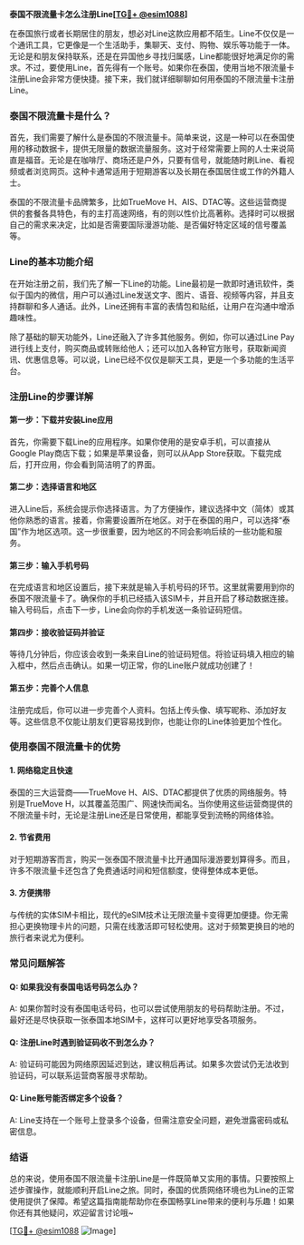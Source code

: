**泰国不限流量卡怎么注册Line[[TG💪+ @esim1088](https://t.me/s/esim1088)]**

在泰国旅行或者长期居住的朋友，想必对Line这款应用都不陌生。Line不仅仅是一个通讯工具，它更像是一个生活助手，集聊天、支付、购物、娱乐等功能于一体。无论是和朋友保持联系，还是在异国他乡寻找归属感，Line都能很好地满足你的需求。不过，要使用Line，首先得有一个账号。如果你在泰国，使用当地不限流量卡注册Line会非常方便快捷。接下来，我们就详细聊聊如何用泰国的不限流量卡注册Line。

### 泰国不限流量卡是什么？

首先，我们需要了解什么是泰国的不限流量卡。简单来说，这是一种可以在泰国使用的移动数据卡，提供无限量的数据流量服务。这对于经常需要上网的人士来说简直是福音。无论是在咖啡厅、商场还是户外，只要有信号，就能随时刷Line、看视频或者浏览网页。这种卡通常适用于短期游客以及长期在泰国居住或工作的外籍人士。

泰国的不限流量卡品牌繁多，比如TrueMove H、AIS、DTAC等。这些运营商提供的套餐各具特色，有的主打高速网络，有的则以性价比高著称。选择时可以根据自己的需求来决定，比如是否需要国际漫游功能、是否偏好特定区域的信号覆盖等。

### Line的基本功能介绍

在开始注册之前，我们先了解一下Line的功能。Line最初是一款即时通讯软件，类似于国内的微信，用户可以通过Line发送文字、图片、语音、视频等内容，并且支持群聊和多人通话。此外，Line还拥有丰富的表情包和贴纸，让用户在沟通中增添趣味性。

除了基础的聊天功能外，Line还融入了许多其他服务。例如，你可以通过Line Pay进行线上支付，购买商品或转账给他人；还可以加入各种官方账号，获取新闻资讯、优惠信息等。可以说，Line已经不仅仅是聊天工具，更是一个多功能的生活平台。

### 注册Line的步骤详解

#### 第一步：下载并安装Line应用

首先，你需要下载Line的应用程序。如果你使用的是安卓手机，可以直接从Google Play商店下载；如果是苹果设备，则可以从App Store获取。下载完成后，打开应用，你会看到简洁明了的界面。

#### 第二步：选择语言和地区

进入Line后，系统会提示你选择语言。为了方便操作，建议选择中文（简体）或其他你熟悉的语言。接着，你需要设置所在地区。对于在泰国的用户，可以选择“泰国”作为地区选项。这一步很重要，因为地区的不同会影响后续的一些功能和服务。

#### 第三步：输入手机号码

在完成语言和地区设置后，接下来就是输入手机号码的环节。这里就需要用到你的泰国不限流量卡了。确保你的手机已经插入该SIM卡，并且开启了移动数据连接。输入号码后，点击下一步，Line会向你的手机发送一条验证码短信。

#### 第四步：接收验证码并验证

等待几分钟后，你应该会收到一条来自Line的验证码短信。将验证码填入相应的输入框中，然后点击确认。如果一切正常，你的Line账户就成功创建了！

#### 第五步：完善个人信息

注册完成后，你可以进一步完善个人资料。包括上传头像、填写昵称、添加好友等。这些信息不仅能让朋友们更容易找到你，也能让你的Line体验更加个性化。

### 使用泰国不限流量卡的优势

#### 1. 网络稳定且快速

泰国的三大运营商——TrueMove H、AIS、DTAC都提供了优质的网络服务。特别是TrueMove H，以其覆盖范围广、网速快而闻名。当你使用这些运营商提供的不限流量卡时，无论是注册Line还是日常使用，都能享受到流畅的网络体验。

#### 2. 节省费用

对于短期游客而言，购买一张泰国不限流量卡比开通国际漫游要划算得多。而且，许多不限流量卡还包含了免费通话时间和短信额度，使得整体成本更低。

#### 3. 方便携带

与传统的实体SIM卡相比，现代的eSIM技术让无限流量卡变得更加便捷。你无需担心更换物理卡片的问题，只需在线激活即可轻松使用。这对于频繁更换目的地的旅行者来说尤为便利。

### 常见问题解答

#### Q: 如果我没有泰国电话号码怎么办？
A: 如果你暂时没有泰国电话号码，也可以尝试使用朋友的号码帮助注册。不过，最好还是尽快获取一张泰国本地SIM卡，这样可以更好地享受各项服务。

#### Q: 注册Line时遇到验证码收不到怎么办？
A: 验证码可能因为网络原因延迟到达，建议稍后再试。如果多次尝试仍无法收到验证码，可以联系运营商客服寻求帮助。

#### Q: Line账号能否绑定多个设备？
A: Line支持在一个账号上登录多个设备，但需注意安全问题，避免泄露密码或私密信息。

### 结语

总的来说，使用泰国不限流量卡注册Line是一件既简单又实用的事情。只要按照上述步骤操作，就能顺利开启Line之旅。同时，泰国的优质网络环境也为Line的正常使用提供了保障。希望这篇指南能帮助你在泰国畅享Line带来的便利与乐趣！如果你还有其他疑问，欢迎留言讨论哦~

[[TG💪+ @esim1088](https://t.me/s/esim1088) ![Image](https://i.postimg.cc/4NQfJmqS/Snipaste-2025-05-13-00-14-12.png)]